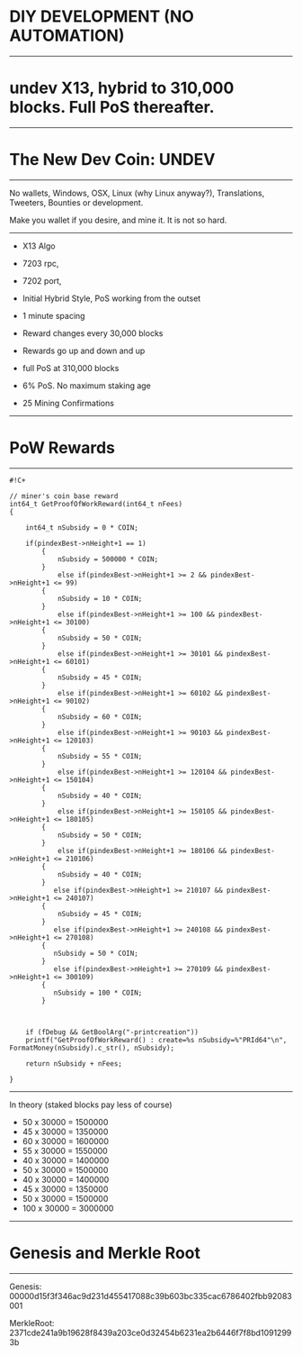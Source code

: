 # DIY DEVELOPMENT (NO AUTOMATION) 
-----


# undev X13, hybrid to 310,000 blocks. Full PoS thereafter.
------


# The New Dev Coin: UNDEV
------


No wallets, Windows, OSX, Linux (why Linux anyway?), Translations, Tweeters, Bounties or development.

Make you wallet if you desire, and mine it. It is not so hard.

-----

- X13 Algo
- 7203 rpc, 
- 7202 port, 


- Initial Hybrid Style, PoS working from the outset
- 1 minute spacing
- Reward changes every 30,000 blocks
- Rewards go up and down and up


- full PoS at 310,000 blocks
- 6% PoS. No maximum staking age
- 25 Mining Confirmations

------

# PoW Rewards
-----




```
#!C+

// miner's coin base reward
int64_t GetProofOfWorkReward(int64_t nFees)
{

    int64_t nSubsidy = 0 * COIN;
       
    if(pindexBest->nHeight+1 == 1)
        {
            nSubsidy = 500000 * COIN;
        }
            else if(pindexBest->nHeight+1 >= 2 && pindexBest->nHeight+1 <= 99)
        {
            nSubsidy = 10 * COIN;
        }
            else if(pindexBest->nHeight+1 >= 100 && pindexBest->nHeight+1 <= 30100)
        {
            nSubsidy = 50 * COIN;
        }
            else if(pindexBest->nHeight+1 >= 30101 && pindexBest->nHeight+1 <= 60101)
        {
            nSubsidy = 45 * COIN;
        }
            else if(pindexBest->nHeight+1 >= 60102 && pindexBest->nHeight+1 <= 90102)
        {
            nSubsidy = 60 * COIN;
        }
            else if(pindexBest->nHeight+1 >= 90103 && pindexBest->nHeight+1 <= 120103)
        {
            nSubsidy = 55 * COIN;
        }
            else if(pindexBest->nHeight+1 >= 120104 && pindexBest->nHeight+1 <= 150104)
        {
            nSubsidy = 40 * COIN;
        }
            else if(pindexBest->nHeight+1 >= 150105 && pindexBest->nHeight+1 <= 180105)
        {
            nSubsidy = 50 * COIN;
        }
            else if(pindexBest->nHeight+1 >= 180106 && pindexBest->nHeight+1 <= 210106)
        {
            nSubsidy = 40 * COIN;
        }
           else if(pindexBest->nHeight+1 >= 210107 && pindexBest->nHeight+1 <= 240107)
        {
            nSubsidy = 45 * COIN;
        }
           else if(pindexBest->nHeight+1 >= 240108 && pindexBest->nHeight+1 <= 270108)
        {
           nSubsidy = 50 * COIN;
        }
           else if(pindexBest->nHeight+1 >= 270109 && pindexBest->nHeight+1 <= 300109)
        {
           nSubsidy = 100 * COIN;
        }


      
    if (fDebug && GetBoolArg("-printcreation"))
    printf("GetProofOfWorkReward() : create=%s nSubsidy=%"PRId64"\n", FormatMoney(nSubsidy).c_str(), nSubsidy);
    
    return nSubsidy + nFees;

}

```

------

In theory (staked blocks pay less of course)

- 50 x 30000 =  1500000 
- 45 x 30000 =  1350000
- 60 x 30000 =  1600000
- 55 x 30000 =  1550000
- 40 x 30000 =  1400000
- 50 x 30000 =  1500000
- 40 x 30000 =  1400000
- 45 x 30000 =  1350000
- 50 x 30000 =  1500000
- 100 x 30000 = 3000000

------

# Genesis and Merkle Root 
-----

Genesis: 00000d15f3f346ac9d231d455417088c39b603bc335cac6786402fbb92083001

MerkleRoot: 2371cde241a9b19628f8439a203ce0d32454b6231ea2b6446f7f8bd10912993b
